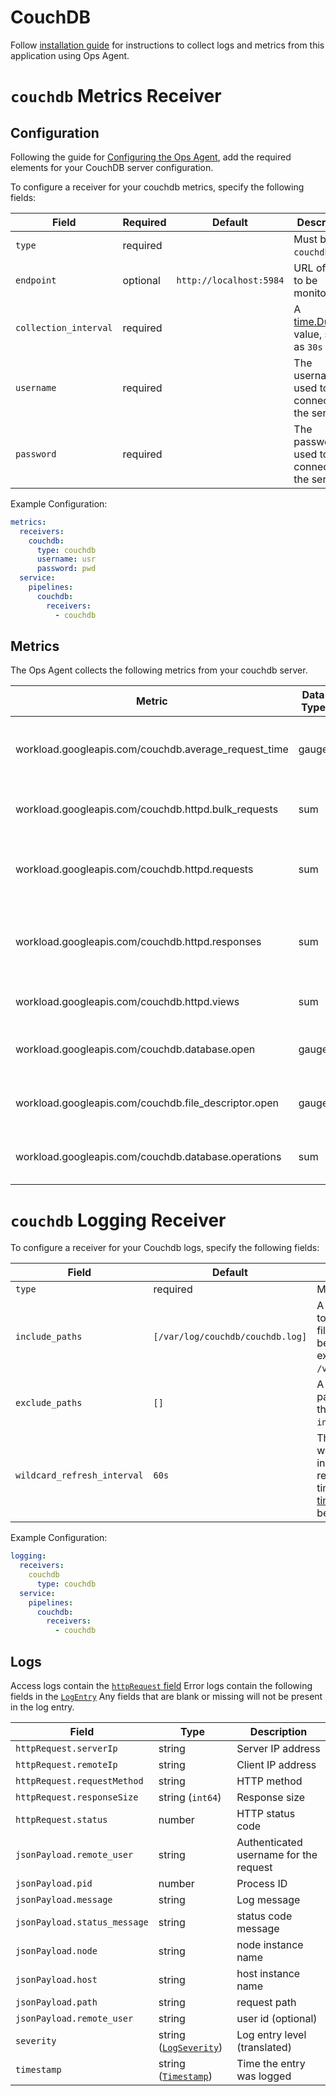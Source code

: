 # CouchDB

Follow [installation guide](https://cloud.google.com/stackdriver/docs/solutions/agents/ops-agent/third-party/couchdb)
for instructions to collect logs and metrics from this application using Ops Agent.

# `couchdb` Metrics Receiver

## Configuration

Following the guide for [Configuring the Ops Agent](https://cloud.google.com/stackdriver/docs/solutions/agents/ops-agent/configuration#file-location), add the required elements for your CouchDB server configuration.

To configure a receiver for your couchdb metrics, specify the following fields:

| Field                   | Required | Default                         | Description |
| ---                     | ---      | ---                             | ---         |
| `type`                  | required |                                 | Must be `couchdb`. |
| `endpoint`              | optional | `http://localhost:5984`        | URL of node to be monitored |
| `collection_interval`   | required |                                 | A [time.Duration](https://pkg.go.dev/time#ParseDuration) value, such as `30s` or `5m`. |
| `username`              | required |                                 | The username used to connect to the server. |
| `password`              | required |                                 | The password used to connect to the server. |

Example Configuration:

```yaml
metrics:
  receivers:
    couchdb:
      type: couchdb
      username: usr
      password: pwd
  service:
    pipelines:
      couchdb:
        receivers:
          - couchdb
```

## Metrics

The Ops Agent collects the following metrics from your couchdb server.

| Metric                                               | Data Type | Unit         | Labels                      | Description                                  |
|------------------------------------------------------|-----------|--------------|-----------------------------|----------------------------------------------|
| workload.googleapis.com/couchdb.average_request_time | gauge     | ms           | node_name                   | The average duration of a served request.    |
| workload.googleapis.com/couchdb.httpd.bulk_requests  | sum       | {requests}   | node_name                   | The number of bulk requests.                 |
| workload.googleapis.com/couchdb.httpd.requests       | sum       | {requests}   | node_name, http.method      | The number of HTTP requests by method.       |
| workload.googleapis.com/couchdb.httpd.responses      | sum       | {responses}  | node_name, http.status_code | The number of HTTP responses by status code. |
| workload.googleapis.com/couchdb.httpd.views          | sum       | {views}      | node_name, view             | The number of views read.                    |
| workload.googleapis.com/couchdb.database.open        | gauge     | {databases}  | node_name                   | The number of open databases.                |
| workload.googleapis.com/couchdb.file_descriptor.open | gauge     | {files}      | node_name                   | The number of open file descriptors.         |
| workload.googleapis.com/couchdb.database.operations  | sum       | {operations} | node_name, operation        | The number of database operations.           |


# `couchdb` Logging Receiver

To configure a receiver for your Couchdb logs, specify the following fields:

| Field                 | Default                           | Description |
| ---                   | ---                               | ---         |
| `type`                | required                          | Must be `couchdb`. |
| `include_paths`       | `[/var/log/couchdb/couchdb.log]` | A list of filesystem paths to read by tailing each file. A wild card (`*`) can be used in the paths; for example, `/var/log/couchdb*/*.log`. |
| `exclude_paths`       | `[]`                              | A list of filesystem path patterns to exclude from the set matched by `include_paths`. |
| `wildcard_refresh_interval` | `60s` | The interval at which wildcard file paths in include_paths are refreshed. Specified as a time interval parsable by [time.ParseDuration](https://pkg.go.dev/time#ParseDuration). Must be a multiple of 1s.|

Example Configuration:

```yaml
logging:
  receivers:
    couchdb
      type: couchdb
  service:
    pipelines:
      couchdb:
        receivers:
          - couchdb
```

## Logs

Access logs contain the [`httpRequest` field](https://cloud.google.com/logging/docs/reference/v2/rest/v2/LogEntry#httprequest)
Error logs contain the following fields in the [`LogEntry`](https://cloud.google.com/logging/docs/reference/v2/rest/v2/LogEntry)
Any fields that are blank or missing will not be present in the log entry.

| Field                        | Type                                                                                                                            | Description                            |
|------------------------------|---------------------------------------------------------------------------------------------------------------------------------|----------------------------------------|
| `httpRequest.serverIp`       | string                                                                                                                          | Server IP address                      |
| `httpRequest.remoteIp`       | string                                                                                                                          | Client IP address                      |
| `httpRequest.requestMethod`  | string                                                                                                                          | HTTP method                            |
| `httpRequest.responseSize`   | string (`int64`)                                                                                                                | Response size                          |
| `httpRequest.status`         | number                                                                                                                          | HTTP status code                       |
| `jsonPayload.remote_user`    | string                                                                                                                          | Authenticated username for the request |
| `jsonPayload.pid`            | number                                                                                                                          | Process ID                             |
| `jsonPayload.message`        | string                                                                                                                          | Log message                            |
| `jsonPayload.status_message` | string                                                                                                                          | status code message                    |
| `jsonPayload.node`           | string                                                                                                                          | node instance name                     |
| `jsonPayload.host`           | string                                                                                                                          | host instance name                     |
| `jsonPayload.path`           | string                                                                                                                          | request path                           |
| `jsonPayload.remote_user`    | string                                                                                                                          | user id (optional)                     |
| `severity`                   | string ([`LogSeverity`](https://cloud.google.com/logging/docs/reference/v2/rest/v2/LogEntry#LogSeverity))                       | Log entry level (translated)           |
| `timestamp`                  | string ([`Timestamp`](https://developers.google.com/protocol-buffers/docs/reference/google.protobuf#google.protobuf.Timestamp)) | Time the entry was logged              |
